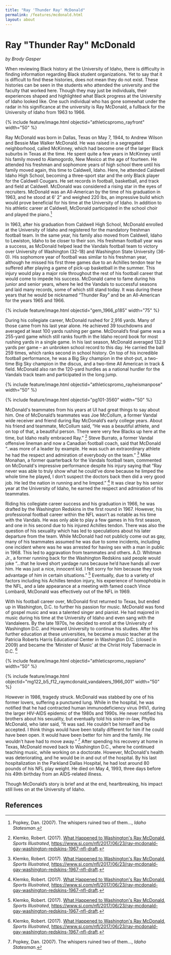 ```yaml
---
title: "Ray 'Thunder Ray' McDonald"
permalink: /features/mcdonald.html
layout: about
---
```


# Ray "Thunder Ray" McDonald

*by Brody Gasper*

When reviewing Black history at the University of Idaho, there is difficulty in finding information regarding Black student organizations. Yet to say that it is difficult to find these histories, does not mean they do not exist. These histories can be seen in the students who attended the university and the faculty that worked here. Though they may just be individuals, their experiences shaped and highlighted what Black progress at the University of Idaho looked like. One such individual who has gone somewhat under the radar in his significance at the university is Ray McDonald, a fullback for the University of Idaho from 1963 to 1966.

{% include feature/image.html objectid="athleticspromo_rayfront" width="50" %}

Ray McDonald was born in Dallas, Texas on May 7, 1944, to Andrew Wilson and Bessie Mae Walker McDonald. He was raised in a segregated neighborhood, called McKinney, which had become one of the larger Black suburbs in Texas at the time. He spent quite a few years in McKinney until his family moved to Alamogordo, New Mexico at the age of fourteen. He attended his freshman and sophomore years of high school there until his family moved again, this time to Caldwell, Idaho.  Here, he attended Caldwell Idaho High School, becoming a three-sport star and the only Black player for the Caldwell Cougars. He set records in football, basketball, and track and field at Caldwell. McDonald was considered a rising star in the eyes of recruiters. McDonald was an All-American by the time of his graduation in 1963, and he stood at 6’ 2” and weighed 220 lbs, an impressive build which would prove beneficial for his time at the University of Idaho. In addition to his athletic career at Caldwell, McDonald participated in the school choir and played the piano.[^1] 

In 1963, after his graduation from Caldwell High School, McDonald enrolled at the University of Idaho and registered for the mandatory freshman football team. In the same year, his family also moved from Caldwell, Idaho to Lewiston, Idaho to be closer to their son. His freshman football year was a success, as McDonald helped lead the Vandals football team to victory over University of Washington (32-18) and Washington State University (36-0). His sophomore year of football was similar to his freshman year, although he missed his first three games due to an Achilles tendon tear he suffered after playing a game of pick-up basketball in the summer. This injury would play a major role throughout the rest of his football career that would come to impede his success. McDonald came to fame during his junior and senior years, where he led the Vandals to successful seasons and laid many records, some of which still stand today. It was during these years that he would be nicknamed “Thunder Ray” and be an All-American for the years 1965 and 1966. 

{% include feature/image.html objectid="gem_1966_p185" width="75" %}

During his collegiate career, McDonald rushed for 2,916 yards. Many of those came from his last year alone. He achieved 39 touchdowns and averaged at least 100 yards rushing per game. McDonald’s final game was a 255-yard game which still ranks fourth in the Idaho record book for most rushing yards in a single game. In his last season, McDonald averaged 132.9 yards per game – an unbroken school record to this day. He carried the ball 259 times, which ranks second in school history. On top of his incredible football performance, he was a Big Sky champion in the shot-put, a two-time Big Sky champion in the discus, and a two-time All American in track & field. McDonald also ran the 120-yard hurdles as a national hurdler for the Vandals track team and participated in the long jump. 

{% include feature/image.html objectid="athleticspromo_rayheismanpose" width="50" %}

{% include feature/image.html objectid="pg101-3560" width="50" %}

McDonald's teammates from his years at UI had great things to say about him. One of McDonald’s teammates was Joe McCollum, a former Vandal wide receiver and friend during Ray McDonald’s early college years. About his friend and teammate, McCollum said, “He was a beautiful athlete, and on top of that, a beautiful person. There were very few Blacks up here at the time, but Idaho really embraced Ray.” [^2] Steve Burrato, a former Vandal offensive lineman and now a Canadian football coach, said that McDonald “..was more of a leader by example. He was such an extraordinary athlete he had the respect and admiration of everybody on the team.” [^3] Mike Monahan, a former quarterback for the Vandals football team, commented on McDonald's impressive performance despite his injury saying that “Ray never was able to truly show what he could’ve done because he limped the whole time he played, I don’t suspect the doctors back then did a very good job. He led the nation in running and he limped.” [^4] It was clear by his senior year at the University of Idaho, he earned the respect and admiration of his teammates.  

Riding his collegiate career success and his graduation in 1966, he was drafted by the Washington Redskins in the first round in 1967.  However, his professional football career within the NFL wasn’t as notable as his time with the Vandals. He was only able to play a few games in his first season, and one in his second due to his injured Achilles tendon. There was also the question of his sexuality which has led to speculations about his later departure from the team. While McDonald had not publicly come out as gay, many of his teammates assumed he was due to some incidents, including one incident where was he was arrested for having sex with a man in public in 1968. This led to aggravation from teammates and others. A.D. Whitman Jr., a former running back for the Washington Redskins said people would joke “...that he loved short yardage runs because he’d have hands all over him. He was just a nice, innocent kid. I felt sorry for him because they took advantage of him in certain situations.” [^5] Eventually, due to a variety of factors including his Achilles tendon injury, his experience of homophobia in the NFL, and a late appearance at a meeting with famed coach Vince Lombardi, McDonald was effectively out of the NFL in 1969. 

With his football career over, McDonald first returned to Texas, but ended up in Washington, D.C. to further his passion for music. McDonald was fond of gospel music and was a talented singer and pianist. He had majored in music during his time at the University of Idaho and even sang with the Vandaleers. By the late 1970s, he decided to enroll at the University of Washington D.C. and Howard University to continue his studies. After his further education at these universities, he became a music teacher at the Patricia Roberts Harris Educational Center in Washington D.C. (closed in 2009) and became the ‘Minister of Music’ at the Christ Holy Tabernacle in D.C. [^6] 

{% include feature/image.html objectid="athleticspromo_raypiano" width="50" %}

{% include feature/image.html objectid="mg122_b5_f12_raymcdonald_vandaleers_1966_001" width="50" %}

However in 1986, tragedy struck. McDonald was stabbed by one of his former lovers, suffering a punctured lung. While in the hospital, he was notified that he had contracted human immunodeficiency virus (HIV), during the larger HIV-AIDS epidemic of the 1980s and 1990s. He never notified his brothers about his sexuality, but eventually told his sister-in-law, Phyllis McDonald, who later said, “It was sad. He couldn’t be himself and be accepted. I think things would have been totally different for him if he could have been open. It would have been better for him and the family. He wouldn’t have had to move away.” [^7] After spending his recovery at home in Texas, McDonald moved back to Washington D.C., where he continued teaching music, while working on a doctorate. However, McDonald's health was deteriorating, and he would be in and out of the hospital. By his last hospitalization in the Parkland Dallas Hospital, he had lost around 80 pounds of his NFL play weight. He died on May 4, 1993, three days before his 49th birthday from an AIDS-related illness. 

Though McDonald’s story is brief and at the end, heartbreaking, his impact still lives on at the University of Idaho. 

## References

[^1]: Popkey, Dan. (2007). The whispers ruined two of them..., *Idaho Statesman.*

[^2]: Klemko, Robert. (2017). [What Happened to Washington's Ray McDonald](https://www.si.com/nfl/2017/06/23/ray-mcdonald-gay-washington-redskins-1967-nfl-draft), *Sports Illustrated*, https://www.si.com/nfl/2017/06/23/ray-mcdonald-gay-washington-redskins-1967-nfl-draft. 

[^3]: Klemko, Robert. (2017). [What Happened to Washington's Ray McDonald](https://www.si.com/nfl/2017/06/23/ray-mcdonald-gay-washington-redskins-1967-nfl-draft), *Sports Illustrated*, https://www.si.com/nfl/2017/06/23/ray-mcdonald-gay-washington-redskins-1967-nfl-draft. 

[^4]: Klemko, Robert. (2017). [What Happened to Washington's Ray McDonald](https://www.si.com/nfl/2017/06/23/ray-mcdonald-gay-washington-redskins-1967-nfl-draft), *Sports Illustrated*, https://www.si.com/nfl/2017/06/23/ray-mcdonald-gay-washington-redskins-1967-nfl-draft. 

[^5]: Klemko, Robert. (2017). [What Happened to Washington's Ray McDonald](https://www.si.com/nfl/2017/06/23/ray-mcdonald-gay-washington-redskins-1967-nfl-draft), *Sports Illustrated*, https://www.si.com/nfl/2017/06/23/ray-mcdonald-gay-washington-redskins-1967-nfl-draft. 

[^6]: Klemko, Robert. (2017). [What Happened to Washington's Ray McDonald](https://www.si.com/nfl/2017/06/23/ray-mcdonald-gay-washington-redskins-1967-nfl-draft), *Sports Illustrated*, https://www.si.com/nfl/2017/06/23/ray-mcdonald-gay-washington-redskins-1967-nfl-draft. 

[^7]: Popkey, Dan. (2007). The whispers ruined two of them..., *Idaho Statesman.*



